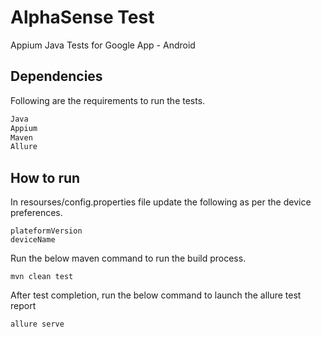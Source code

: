 # AlphaSense Test

Appium Java Tests for Google App - Android 

## Dependencies

Following are the requirements to run the tests.

```bash
Java 
Appium
Maven 
Allure
```

## How to run

In resourses/config.properties file update the following as per the device preferences.
```
plateformVersion
deviceName
```
Run the below maven command to run the build process.

```
mvn clean test
``` 

After test completion, run the below command to launch the allure test report
```
allure serve
``` 

